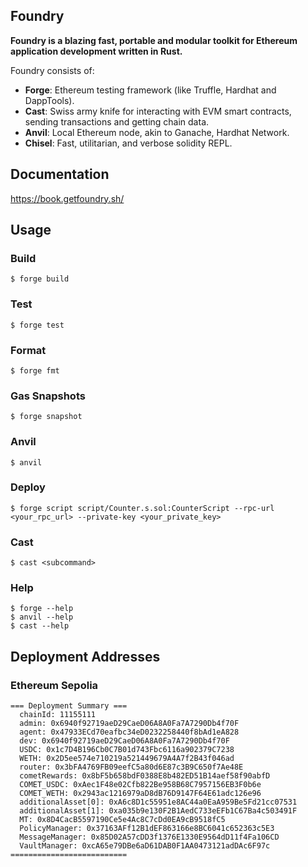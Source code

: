 ## Foundry

**Foundry is a blazing fast, portable and modular toolkit for Ethereum application development written in Rust.**

Foundry consists of:

-   **Forge**: Ethereum testing framework (like Truffle, Hardhat and DappTools).
-   **Cast**: Swiss army knife for interacting with EVM smart contracts, sending transactions and getting chain data.
-   **Anvil**: Local Ethereum node, akin to Ganache, Hardhat Network.
-   **Chisel**: Fast, utilitarian, and verbose solidity REPL.

## Documentation

https://book.getfoundry.sh/

## Usage

### Build

```shell
$ forge build
```

### Test

```shell
$ forge test
```

### Format

```shell
$ forge fmt
```

### Gas Snapshots

```shell
$ forge snapshot
```

### Anvil

```shell
$ anvil
```

### Deploy

```shell
$ forge script script/Counter.s.sol:CounterScript --rpc-url <your_rpc_url> --private-key <your_private_key>
```

### Cast

```shell
$ cast <subcommand>
```

### Help

```shell
$ forge --help
$ anvil --help
$ cast --help
```

## Deployment Addresses

### Ethereum Sepolia
```
=== Deployment Summary ===
  chainId: 11155111
  admin: 0x6940f92719aeD29CaeD06A8A0Fa7A7290Db4f70F
  agent: 0x47933ECd70eafbc34eD0232258440f8bAd1eA828
  dev: 0x6940f92719aeD29CaeD06A8A0Fa7A7290Db4f70F
  USDC: 0x1c7D4B196Cb0C7B01d743Fbc6116a902379C7238
  WETH: 0x2D5ee574e710219a521449679A4A7f2B43f046ad
  router: 0x3bFA4769FB09eefC5a80d6E87c3B9C650f7Ae48E
  cometRewards: 0x8bF5b658bdF0388E8b482ED51B14aef58f90abfD
  COMET_USDC: 0xAec1F48e02Cfb822Be958B68C7957156EB3F0b6e
  COMET_WETH: 0x2943ac1216979aD8dB76D9147F64E61adc126e96
  additionalAsset[0]: 0xA6c8D1c55951e8AC44a0EaA959Be5Fd21cc07531
  additionalAsset[1]: 0xa035b9e130F2B1AedC733eEFb1C67Ba4c503491F
  MT: 0x8D4CacB5597190Ce5e4Ac8C7cDd0EA9cB9518fC5
  PolicyManager: 0x37163AFf12B1dEF863166e8BC6041c652363c5E3
  MessageManager: 0x85D02A57cDD3f1376E1330E9564dD11f4Fa106CD
  VaultManager: 0xcA65e79DBe6aD61DAB0F1AA0473121adDAc6F97c
==========================
```
